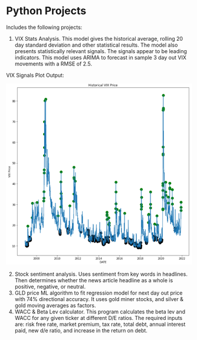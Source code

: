 # Python Projects
Includes the following projects:
1. VIX Stats Analysis.  This model gives the historical average, rolling 20 day standard deviation and other statistical results. The model also presents statistically relevant signals. The signals appear to be leading indicators. This model uses ARIMA to forecast in sample 3 day out VIX movements with a RMSE of 2.5.

VIX Signals Plot Output:

![alt text](https://github.com/alecbockelman/Python-projects/blob/main/VIX/VIX%20Output/VIX_signals.png)


2. Stock sentiment analysis. Uses sentiment from key words in headlines. Then determines whether the news article headline as a whole is positive, negative, or neutral.
3. GLD price ML algorithm to fit regression model for next day out price with 74% directional accuracy. It uses gold miner stocks, and silver & gold moving averages as factors.
4. WACC & Beta Lev calculator. This program calculates the beta lev and WACC for any given ticker at different D/E ratios. The required inputs are:  risk free rate, market premium, tax rate, total debt, annual interest paid, new d/e ratio, and increase in the return on debt. 


